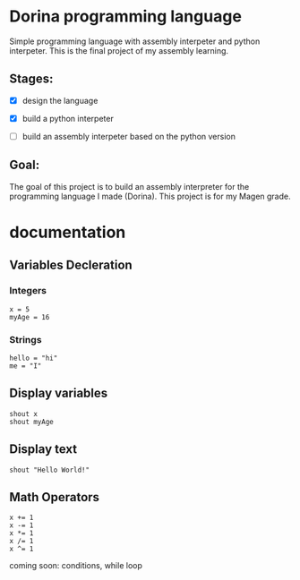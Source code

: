 # Dorina programming language
Simple programming language with assembly interpeter and python interpeter.
This is the final project of my assembly learning.



## Stages:
- [x] design the language
- [x] build a python interpeter
- [ ] build an assembly interpeter based on the python version




## Goal:
 The goal of this project is to build an assembly interpreter for the programming language I made (Dorina).
 This project is for my Magen grade.
 
 
 
 # documentation
 
 
 ## Variables Decleration
 ### Integers
```
x = 5
myAge = 16
```


### Strings
```
hello = "hi"
me = "I"
```

## Display variables
```
shout x
shout myAge
```


## Display text
```
shout "Hello World!"
```


## Math Operators
```
x += 1
x -= 1
x *= 1
x /= 1
x ^= 1
```

coming soon: conditions, while loop
